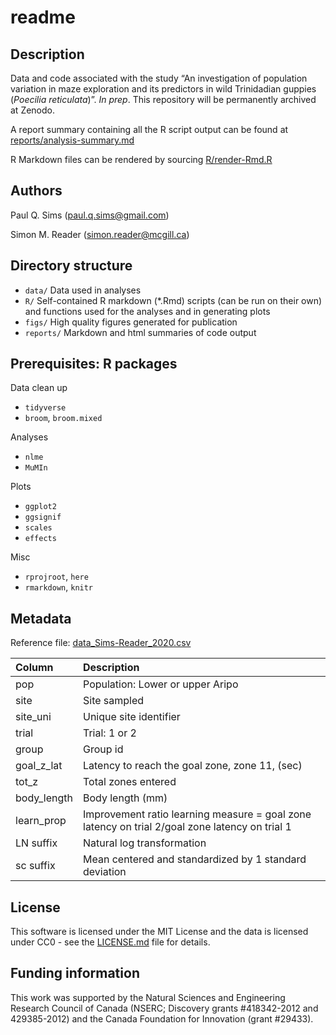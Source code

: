 readme
================

## Description

Data and code associated with the study “An investigation of population
variation in maze exploration and its predictors in wild Trinidadian
guppies (*Poecilia reticulata*)”. *In prep*. This repository will be
permanently archived at Zenodo.

A report summary containing all the R script output can be found at
[reports/analysis-summary.md](https://github.com/paulqsims/inno_pop/blob/master/reports/analysis-summary.md)

R Markdown files can be rendered by sourcing
[R/render-Rmd.R](https://github.com/paulqsims/inno_pop/blob/master/R/render-Rmd.R)

## Authors

Paul Q. Sims (<paul.q.sims@gmail.com>)

Simon M. Reader (<simon.reader@mcgill.ca>)

## Directory structure

  - `data/` Data used in analyses
  - `R/` Self-contained R markdown (\*.Rmd) scripts (can be run on their
    own) and functions used for the analyses and in generating plots
  - `figs/` High quality figures generated for publication
  - `reports/` Markdown and html summaries of code output

## Prerequisites: R packages

Data clean up

  - `tidyverse`
  - `broom`, `broom.mixed`

Analyses

  - `nlme`
  - `MuMIn`

Plots

  - `ggplot2`
  - `ggsignif`
  - `scales`
  - `effects`

Misc

  - `rprojroot`, `here`
  - `rmarkdown`, `knitr`

## Metadata

Reference file:
[data\_Sims-Reader\_2020.csv](https://github.com/paulqsims/inno_pop/blob/master/data/data_Sims-Reader_2020.csv)

| Column       | Description                                                                                    |
| :----------- | :--------------------------------------------------------------------------------------------- |
| pop          | Population: Lower or upper Aripo                                                               |
| site         | Site sampled                                                                                   |
| site\_uni    | Unique site identifier                                                                         |
| trial        | Trial: 1 or 2                                                                                  |
| group        | Group id                                                                                       |
| goal\_z\_lat | Latency to reach the goal zone, zone 11, (sec)                                                 |
| tot\_z       | Total zones entered                                                                            |
| body\_length | Body length (mm)                                                                               |
| learn\_prop  | Improvement ratio learning measure = goal zone latency on trial 2/goal zone latency on trial 1 |
| LN suffix    | Natural log transformation                                                                     |
| sc suffix    | Mean centered and standardized by 1 standard deviation                                         |

## License

This software is licensed under the MIT License and the data is licensed
under CC0 - see the
[LICENSE.md](https://github.com/paulqsims/inno_pop/blob/master/license.md)
file for details.

## Funding information

This work was supported by the Natural Sciences and Engineering Research
Council of Canada (NSERC; Discovery grants \#418342-2012 and
429385-2012) and the Canada Foundation for Innovation (grant \#29433).
